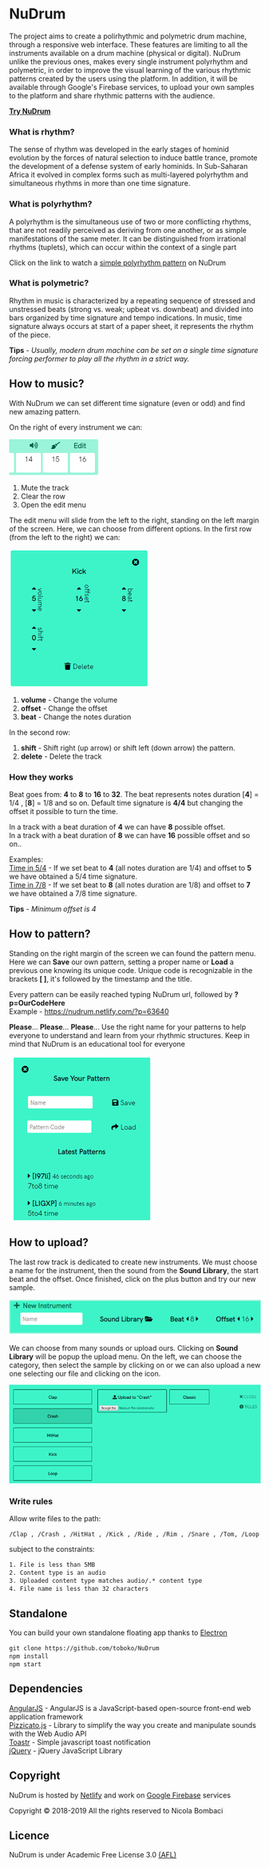 # NuDrum
The project aims to create a polirhythmic and polymetric drum machine, through a responsive web interface. These features are limiting to all the instruments available on a drum machine (physical or digital). NuDrum unlike the previous ones, makes every single instrument polyrhythm and polymetric, in order to improve the visual learning of the various rhythmic patterns created by the users using the platform. In addition, it will be available through Google's Firebase services, to upload your own samples to the platform and share rhythmic patterns with the audience.

**[Try NuDrum](https://nudrum.netlify.com/)**

### What is rhythm?
The sense of rhythm was developed in the early stages of hominid evolution by the
forces of natural selection to induce battle trance, promote the development of a defense system of early hominids. In Sub-Saharan Africa it evolved in complex forms such as multi-layered polyrhythm and simultaneous rhythms in more than one time signature. 

### What is polyrhythm?
A polyrhythm is the simultaneous use of two or more conflicting rhythms, that are not readily perceived as deriving from one another, or as simple manifestations of the same meter. It can be distinguished from irrational rhythms (tuplets), which can occur within the context of a single part

Click on the link to watch a [simple polyrhythm pattern](https://nudrum.netlify.com/?p=vR3O8) on NuDrum

### What is polymetric?
Rhythm in music is characterized by a repeating sequence of stressed and unstressed beats (strong vs. weak; upbeat vs. downbeat) and divided into bars organized by time signature and tempo indications. In music, time signature always occurs at start of a paper sheet, it represents the rhythm of the piece.

 **Tips** - *Usually, modern drum machine can be set on a single time signature forcing performer to play all the rhythm in a strict way.*

## How to music?

With NuDrum we can set different time signature (even or odd) and find new amazing pattern.

On the right of every instrument we can:

![NuDrum logo](/img/actio-menu.PNG) 

 1. Mute the track
 2. Clear the row
 3. Open the edit menu


The edit menu will slide from the left to the right, standing on the left margin of the screen. Here, we can choose from different options. 
In the first row (from the left to the right) we can:

![NuDrum logo](/img/edit-menu.PNG) 

1. **volume** - Change the volume
2. **offset** - Change the offset
3. **beat** - Change the notes duration

In the second row:
1. **shift** - Shift right (up arrow) or shift left (down arrow) the pattern.
2. **delete** - Delete the track

### How they works

Beat goes from: **4** to **8** to **16** to **32**. The beat represents notes duration [**4**] = 1/4 , [**8**] = 1/8 and so on. Default time signature is **4/4** but changing the offset it possible to turn the time. 


In a track with a beat duration of **4** we can have **8** possible offset.<br>
In a track with a beat duration of **8** we can have **16** possible offset and so on..


Examples: <br>
[Time in 5/4](https://nudrum.netlify.com/?p=hz6ZR) - If we set beat to **4** (all notes duration are 1/4) and offset to **5** we have obtained a 5/4 time signature. <br>
[Time in 7/8](https://nudrum.netlify.com/?p=E8R6i) - If we set beat to **8** (all notes duration are 1/8) and offset to **7** we have obtained a 7/8 time signature. 

**Tips** - *Minimum offset is 4*


## How to pattern?
Standing on the right margin of the screen we can found the pattern menu. Here we can **Save** our own pattern, setting a proper name or **Load** a previous one knowing its unique code. Unique code is recognizable in the brackets **[ ]**, it's followed by the timestamp and the title. 

Every pattern can be easily reached typing NuDrum url, followed by **?p=OurCodeHere** <br>
Example - https://nudrum.netlify.com/?p=63640

**Please**... **Please**... **Please**... Use the right name for your patterns to help everyone to understand and learn from your rhythmic structures. Keep in mind that NuDrum is an educational tool for everyone

![NuDrum logo](/img/pattern-menu.PNG) 

## How to upload?
The last row track is dedicated to create new instruments. We must choose a name for the instrument, then the sound from the **Sound Library**, the start beat and the offset. Once finished, click on the plus button and try our new sample.

![NuDrum logo](/img/newinst-menu.PNG) 

We can choose from many sounds or upload ours. Clicking on **Sound Library** will be popup the upload menu. On the left, we can choose the  category, then select the sample by clicking on or we can also upload a new one selecting our file and clicking on the icon.

![NuDrum logo](/img/upload-menu.PNG) 

### Write rules

Allow write files to the path:

    /Clap , /Crash , /HitHat , /Kick , /Ride , /Rim , /Snare , /Tom, /Loop
subject to the constraints:
    
    1. File is less than 5MB
    2. Content type is an audio
    3. Uploaded content type matches audio/.* content type
    4. File name is less than 32 characters
    
## Standalone
You can build your own standalone floating app thanks to [Electron](https://electronjs.org/)<br>
    
    git clone https://github.com/toboko/NuDrum
    npm install
    npm start

## Dependencies
[AngularJS](https://github.com/angular/angular.js) - AngularJS is a JavaScript-based open-source front-end web application framework <br>
[Pizzicato.js](https://github.com/alemangui/pizzicato) - Library to simplify the way you create and manipulate sounds with the Web Audio API <br>
[Toastr](https://github.com/CodeSeven/toastr) - Simple javascript toast notification <br>
[jQuery](https://github.com/jquery/jquery) - jQuery JavaScript Library 

## Copyright
NuDrum is hosted by [Netlify](https://netlify.com/) and work on [Google Firebase](https://firebase.google.com/) services

Copyright © 2018-2019 All the rights reserved to Nicola Bombaci

## Licence

NuDrum is under Academic Free License 3.0
[(AFL)](https://tldrlegal.com/license/academic-free-license-3.0-\(afl\))

